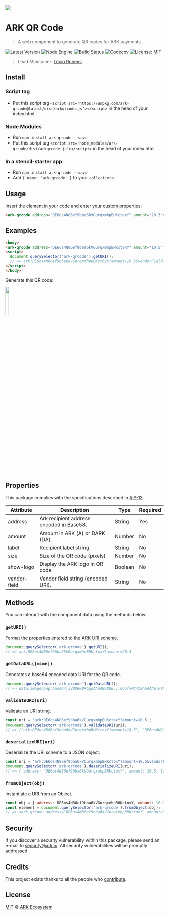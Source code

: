 ![](https://user-images.githubusercontent.com/4539235/35275160-96fc3da0-001d-11e8-9908-e43d0e40bac9.png)

# ARK QR Code

> A web component to generate QR codes for ARK payments.

[![Latest Version](https://badgen.now.sh/npm/v/ark-qrcode)](https://www.npmjs.com/package/ark-qrcode)
[![Node Engine](https://badgen.now.sh/npm/node/ark-qrcode)](https://www.npmjs.com/package/ark-qrcode)
[![Build Status](https://badgen.now.sh/circleci/github/ArkEcosystem/qrcode)](https://circleci.com/gh/ArkEcosystem/qrcode)
[![Codecov](https://badgen.now.sh/codecov/c/github/ArkEcosystem/qrcode)](https://codecov.io/gh/ArkEcosystem/qrcode)
[![License: MIT](https://badgen.now.sh/badge/license/MIT/green)](https://opensource.org/licenses/MIT)

> Lead Maintainer: [Lúcio Rubens](https://github.com/luciorubeens)

## Install

### Script tag

- Put this script tag `<script src='https://unpkg.com/ark-qrcode@latest/dist/arkqrcode.js'></script>` in the head of your index.html

### Node Modules

- Run `npm install ark-qrcode --save`
- Put this script tag `<script src='node_modules/ark-qrcode/dist/arkqrcode.js'></script>` in the head of your index.html

### In a stencil-starter app

- Run `npm install ark-qrcode --save`
- Add `{ name: 'ark-qrcode' }` to your `collections`.

## Usage

Insert the element in your code and enter your custom properties:

```html
<ark-qrcode address="DE6os4N86ef9bba6kVGurqxmhpBHKctoxY" amount="20.3"></ark-qrcode>
```

## Examples

```html
<body>
<ark-qrcode address="DE6os4N86ef9bba6kVGurqxmhpBHKctoxY" amount="10.5" vendor-field="Hello%20Ark!" size="200" show-logo="true">
<script>
  document.querySelector('ark-qrcode').getURI();
  // => ark:DE6os4N86ef9bba6kVGurqxmhpBHKctoxY?amount=10.5&vendorField=Hello%20Ark!
</script>
</body>
```

Generate this QR code:

<img src="https://i.imgur.com/VEGA4gO.png" width="15%">

## Properties

This package complies with the specifications described in [AIP-13](https://github.com/ArkEcosystem/AIPs/blob/master/AIPS/aip-13.md).

| Attribute    | Description                              | Type    | Required |
| ------------ | ---------------------------------------- | ------- | -------- |
| address      | Ark recipient address encoded in Base58. | String  | Yes      |
| amount       | Amount in ARK (Ѧ) or DARK (DѦ).          | Number  | No       |
| label        | Recipient label string.                  | String  | No       |
| size         | Size of the QR code (pixels)             | Number  | No       |
| show-logo    | Display the ARK logo in QR code          | Boolean | No       |
| vendor-field | Vendor field string (encoded URI).       | String  | No       |

## Methods

You can interact with the component data using the methods below:

### `getURI()`

Format the properties entered to the [ARK URI scheme](https://github.com/ArkEcosystem/AIPs/blob/master/AIPS/aip-13.md#simpler-syntax).

```javascript
document.querySelector('ark-qrcode').getURI();
// => ark:DE6os4N86ef9bba6kVGurqxmhpBHKctoxY?amount=20.3
```

### `getDataURL([mime])`

Generates a base64 encoded data URI for the QR code.

```javascript
document.querySelector('ark-qrcode').getDataURL();
// => data:image/png;base64,iVBORw0KGgoAAAANSUhE...n6ofvMC4I9AAAAAElFTkSuQmCC
```

### `validateURI(uri)`

Validate an URI string.

```javascript
const uri = 'ark:DE6os4N86ef9bba6kVGurqxmhpBHKctoxY?amount=10.5';
document.querySelector('ark-qrcode').validateURI(uri);
// => ["ark:DE6os4N86ef9bba6kVGurqxmhpBHKctoxY?amount=10.5", "DE6os4N86ef9bba6kVGurqxmhpBHKctoxY", "?amount=10.5"]
```

### `deserializeURI(uri)`

Deserialize the URI scheme to a JSON object.

```javascript
const uri = 'ark:DE6os4N86ef9bba6kVGurqxmhpBHKctoxY?amount=10.5&vendorField=Hello%20Ark!';
document.querySelector('ark-qrcode').deserializeURI(uri);
// => { address: 'DE6os4N86ef9bba6kVGurqxmhpBHKctoxY', amount: 10.5, label: null, vendorField: 'Hello Ark!' }
```

### `fromObject(obj)`

Instantiate a URI from an Object.

```javascript
const obj = { address: DE6os4N86ef9bba6kVGurqxmhpBHKctoxY, amount: 10.5 };
const element = document.querySelector('ark-qrcode').fromObject(obj);
// => <ark-qrcode address="DE6os4N86ef9bba6kVGurqxmhpBHKctoxY" amount="10.5">
```

## Security

If you discover a security vulnerability within this package, please send an e-mail to security@ark.io. All security vulnerabilities will be promptly addressed.

## Credits

This project exists thanks to all the people who [contribute](../../contributors).

## License

[MIT](LICENSE) © [ARK Ecosystem](https://ark.io)
